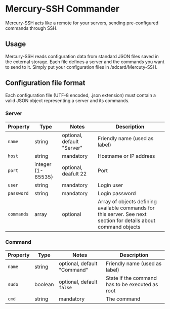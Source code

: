 # Mercury-SSH Commander

Mercury-SSH acts like a remote for your servers, sending pre-configured commands through SSH.

## Usage

Mercury-SSH reads configuration data from standard JSON files saved in the external storage.
Each file defines a server and the commands you want to send to it.
Simply put your configuration files in /sdcard/Mercuty-SSH.

## Configuration file format

Each configuration file (UTF-8 encoded, .json extension) must contain a valid JSON object representing
a server and its commands.

### Server

Property | Type | Notes | Description
---------|------|-------|------------
`name` | string | optional, default "Server" | Friendly name (used as label)
`host` | string | mandatory | Hostname or IP address
`port` | integer (1-65535) | optional, deafult 22 | Port
`user` | string | mandatory | Login user
`password` | string | mandatory | Login password
`commands` | array | optional | Array of objects defining available commands for this server. See next section for details about command objects

### Command

Property | Type | Notes | Description
---------|------|-------|------------
`name` | string | optional, default "Command" | Friendly name (used as label)
`sudo` | boolean | optional, default `false` | State if the command has to be executed as root
`cmd` | string | mandatory | The command